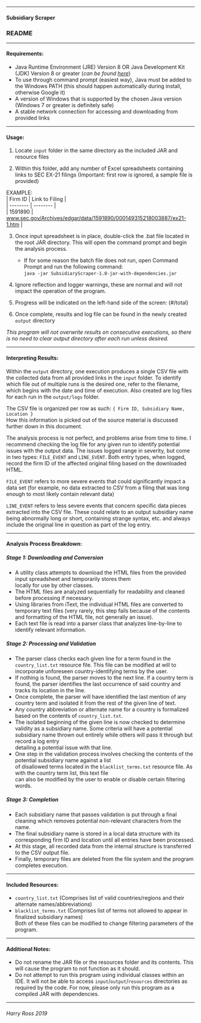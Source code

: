 ----------------------------------
#### Subsidiary Scraper
### README

----------------------------------
#### Requirements:
* Java Runtime Environment (JRE) Version 8 OR Java Development Kit (JDK) Version 8 or greater 
(_can be found [here](https://www.oracle.com/technetwork/java/javase/downloads)_)
* To use through command prompt (easiest way), Java must be added to the Windows PATH (this should happen automatically 
during install, otherwise Google it)
* A version of Windows that is supported by the chosen Java version (Windows 7 or greater is definitely safe)
* A stable network connection for accessing and downloading from provided links

----------------------------------
#### Usage:

1. Locate `input` folder in the same directory as the included JAR and resource files

2. Within this folder, add any number of Excel spreadsheets containing links to SEC EX-21 filings 
(Important: first row is ignored, a sample file is provided)  

EXAMPLE:  
| Firm ID | Link to Filing |  
| -------- | -------- |  
| 1591890 | www.sec.gov/Archives/edgar/data/1591890/000149315218003887/ex21-1.htm |  


3. Once input spreadsheet is in place, double-click the .bat file located in the root JAR directory. This will open the
command prompt and begin the analysis process.
    * If for some reason the batch file does not run, open Command Prompt and run the following command:  
    `java -jar SubsidiaryScraper-1.0-jar-with-dependencies.jar`  

4. Ignore reflection and logger warnings, these are normal and will not impact the operation of the program.

5. Progress will be indicated on the left-hand side of the screen: (#/total)

6. Once complete, results and log file can be found in the newly created `output` directory

_This program will not overwrite results on consecutive executions, so there is no need to clear output directory
after each run unless desired._

----------------------------------
#### Interpreting Results:
Within the `output` directory, one execution produces a single CSV file with the collected data from all provided 
links in the `input` folder. To identify which file out of multiple runs is the desired one, refer to the filename, 
which begins with the date and time of execution. Also created are log files for each run in the `output/logs` folder.  
  
The CSV file is organized per row as such: `{ Firm ID, Subsidiary Name, Location }`  
How this information is picked out of the source material is discussed further down in this document.
  
The analysis process is not perfect, and problems arise from time to time. I recommend checking the log file for any 
given run to identify potential issues with the output data. The issues logged range in severity, but come in two types: 
`FILE_EVENT` and `LINE_EVENT`. Both entry types, when logged, record the firm ID of the affected original filing based 
on the downloaded HTML.  
  
`FILE_EVENT` refers to more severe events that could significantly impact a data set (for example, no data extracted to 
CSV from a filing that was long enough to most likely contain relevant data)  
  
`LINE_EVENT` refers to less severe events that concern specific data pieces extracted into the CSV file. These could 
relate to an output subsidiary name being abnormally long or short, containing strange syntax, etc. and always include 
the original line in question as part of the log entry.

----------------------------------
#### Analysis Process Breakdown:  
##### Stage 1: Downloading and Conversion
* A utility class attempts to download the HTML files from the provided input spreadsheet and temporarily stores them  
locally for use by other classes.
* The HTML files are analyzed sequentially for readability and cleaned before processing if necessary.
* Using libraries from iText, the individual HTML files are converted to temporary text files (very rarely, 
this step fails because of the contents and formatting of the HTML file, not generally an issue).  
* Each text file is read into a parser class that analyzes line-by-line to identify relevant information.

##### Stage 2: Processing and Validation
* The parser class checks each given line for a term found in the `country_list.txt` resource file. This file can be 
modified at will to incorporate unforeseen country-identifying terms by the user.
* If nothing is found, the parser moves to the next line. If a country term is found, the parser identifies the last 
occurrence of said country and tracks its location in the line.
* Once complete, the parser will have identified the last mention of any country term and isolated it from the rest 
of the given line of text.
* Any country abbreviation or alternate name for a country is formalized based on the contents of `country_list.txt`.
* The isolated beginning of the given line is now checked to determine validity as a subsidiary name. Some criteria 
will have a potential subsidiary name thrown out entirely while others will pass it through but record a log entry  
detailing a potential issue with that line.
* One step in the validation process involves checking the contents of the potential subsidiary name against a list  
of disallowed terms located in the `blacklist_terms.txt` resource file. As with the country term list, this text file  
can also be modified by the user to enable or disable certain filtering words.

##### Stage 3: Completion
* Each subsidiary name that passes validation is put through a final cleaning which removes potential non-relevant 
characters from the name.
* The final subsidiary name is stored in a local data structure with its corresponding firm ID and location until 
all entries have been processed.
* At this stage, all recorded data from the internal structure is transferred to the CSV output file.
* Finally, temporary files are deleted from the file system and the program completes execution.

-----------------------------------
#### Included Resources:
* `country_list.txt` (Comprises list of valid countries/regions and their alternate names/abbreviations)
* `blacklist_terms.txt` (Comprises list of terms not allowed to appear in finalized subsidiary names)  
Both of these files can be modified to change filtering parameters of the program.  

----------------------------------
#### Additional Notes:
* Do not rename the JAR file or the resources folder and its contents. This will cause the program to not function as 
it should.
* Do not attempt to run this program using individual classes within an IDE. It will not be able to access 
`input`/`output`/`resources` directories as required by the code. For now, please only run this program as a compiled 
JAR with dependencies.

-----------------------------------

###### _Harry Ross 2019_
